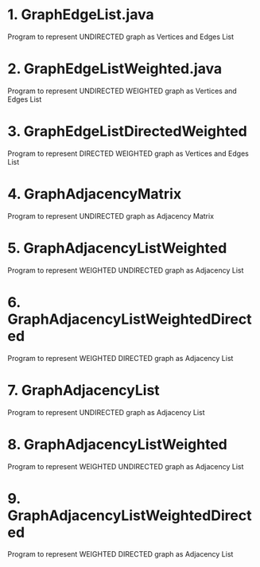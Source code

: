 # 1. GraphEdgeList.java
Program to represent UNDIRECTED graph as Vertices and Edges List

# 2. GraphEdgeListWeighted.java
Program to represent UNDIRECTED WEIGHTED graph as Vertices and Edges List

# 3. GraphEdgeListDirectedWeighted 
Program to represent DIRECTED WEIGHTED graph as Vertices and Edges List

# 4. GraphAdjacencyMatrix
Program to represent UNDIRECTED graph as Adjacency Matrix

# 5. GraphAdjacencyListWeighted 
Program to represent WEIGHTED UNDIRECTED graph as Adjacency List

# 6. GraphAdjacencyListWeightedDirected 
Program to represent WEIGHTED DIRECTED graph as Adjacency List

# 7. GraphAdjacencyList 
Program to represent UNDIRECTED graph as Adjacency List

# 8. GraphAdjacencyListWeighted 
Program to represent WEIGHTED UNDIRECTED graph as Adjacency List

# 9. GraphAdjacencyListWeightedDirected 
Program to represent WEIGHTED DIRECTED graph as Adjacency List
